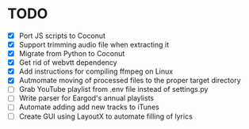 # TODO

- [x] Port JS scripts to Coconut
- [x] Support trimming audio file when extracting it
- [x] Migrate from Python to Coconut
- [x] Get rid of webvtt dependency
- [x] Add instructions for compiling ffmpeg on Linux
- [x] Autmomate moving of processed files to the proper target directory
- [ ] Grab YouTube playlist from .env file instead of settings.py
- [ ] Write parser for Eargod's annual playlists
- [ ] Automate adding add new tracks to iTunes
- [ ] Create GUI using LayoutX to automate filling of lyrics
